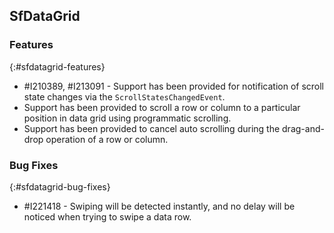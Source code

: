 ## SfDataGrid

### Features
{:#sfdatagrid-features}

* \#I210389, #I213091 - Support has been provided for notification of scroll state changes via the `ScrollStatesChangedEvent`.
* Support has been provided to scroll a row or column to a particular position in data grid using programmatic scrolling.
* Support has been provided to cancel auto scrolling during the drag-and-drop operation of a row or column.

### Bug Fixes
{:#sfdatagrid-bug-fixes}

* \#I221418 - Swiping will be detected instantly, and no delay will be noticed when trying to swipe a data row.